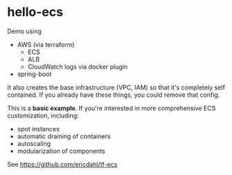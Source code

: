 # hello-ecs

Demo using
- AWS (via terraform)
    - ECS
    - ALB
    - CloudWatch logs via docker plugin
- spring-boot

It also creates the base infrastructure (VPC, IAM) so that it's completely self contained. If you
already have these things, you could remove that config.

This is a **basic example**. If you're interested in more comprehensive ECS customization, including:
- spot instances
- automatic draining of containers
- autoscaling
- modularization of components

See https://github.com/ericdahl/tf-ecs
